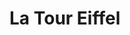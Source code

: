 <html>
<head>
    <title>La Tour Eiffel</title>
    <link href="styles.css" rel="stylesheet" type="text/css">
</head>

<body>
    <div id="page"><!--Opening page-->
        <div id "header">
            <h1>La Tour Eiffel</h1>

